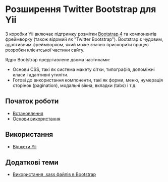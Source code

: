 Розширення Twitter Bootstrap для Yii
====================================

З коробки Yii включає підтримку розмітки [Bootstrap 4](http://getbootstrap.com/) та компонентів фреймворку 
(також відомий як "Twitter Bootstrap"). Bootstrap є чудовим, адаптивним фреймворком, який може значно прискорити 
процес розробки клієнтської частини сайту.

Ядро Bootstrap представлене двома частинами:

- Основи CSS, такі як система макету сітки, типографія, допоміжні класи і адаптивні утиліти.
- Готові до використання компоненти, такі як форми, меню, нумерація сторінок (pagination), модальні вікна, вкладки (tabs) і т.д.

Початок роботи
--------------

* [Встановлення](installation.md)
* [Основи використання](basic-usage.md)

Використання
------------

* [Віджети Yii](usage-widgets.md)

Додаткові теми
--------------

* [Використання .sass файлів в Bootstrap](topics-sass.md)
